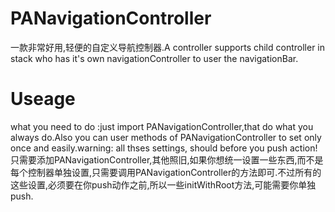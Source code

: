 # PANavigationController
一款非常好用,轻便的自定义导航控制器.A controller supports child controller in stack who has it's own navigationController to user the navigationBar.
# Useage
what you need to do :just import PANavigationController,that do what you always do.Also you can user methods of PANavigationController to set only once and easily.warning: all thses settings, should before you push action! 只需要添加PANavigationController,其他照旧,如果你想统一设置一些东西,而不是每个控制器单独设置,只需要调用PANavigationController的方法即可.不过所有的这些设置,必须要在你push动作之前,所以一些initWithRoot方法,可能需要你单独push.

